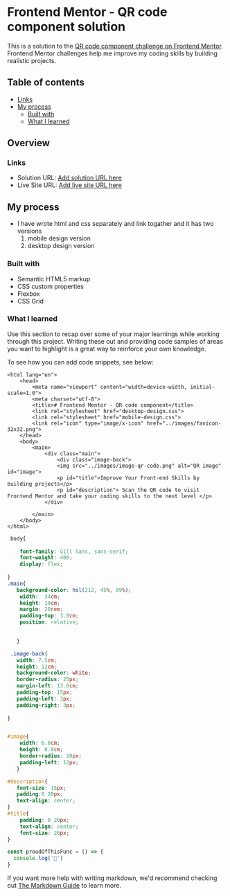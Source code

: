 # Frontend Mentor - QR code component solution

This is a solution to the [QR code component challenge on Frontend Mentor](https://www.frontendmentor.io/challenges/qr-code-component-iux_sIO_H). Frontend Mentor challenges help me improve my coding skills by building realistic projects. 

## Table of contents

  - [Links](#links)
- [My process](#my-process)
  - [Built with](#built-with)
  - [What I learned](#what-i-learned)
  

## Overview

### Links

- Solution URL: [Add solution URL here](https://your-solution-url.com)
- Live Site URL: [Add live site URL here](https://your-live-site-url.com)

## My process
- I have wrote  html and css separately and link togather and it has two versions
    1. mobile design version
    2. desktop design version

### Built with

- Semantic HTML5 markup
- CSS custom properties
- Flexbox
- CSS Grid

### What I learned

Use this section to recap over some of your major learnings while working through this project. Writing these out and providing code samples of areas you want to highlight is a great way to reinforce your own knowledge.

To see how you can add code snippets, see below:

```<!DOCTYPE html> 
<html lang="en">
    <head>
        <meta name="viewport" content="width=device-width, initial-scale=1.0">
        <meta charset="utf-8">
        <title># Frontend Mentor - QR code component</title>
        <link rel="stylesheet" href="desktop-design.css">
        <link rel="stylesheet" href="mobile-design.css">
        <link rel="icon" type="image/x-icon" href="../images/favicon-32x32.png">
    </head>
    <body>
        <main>
            <div class="main">
                <div class="image-back">
                <img src="../images/image-qr-code.png" alt="QR image" id="image">
                <p id="title">Improve Your Front-end Skills by building projects</p>
                <p id="description"> Scan the QR code to visit Frontend Mentor and take your coding skills to the next level </p> 
            </div>
        
        </main>
    </body>
</html>
```
```css for desktop version
 body{
   
    font-family: Gill Sans, sans-serif;
    font-weight: 400;
    display: flex;
  
}
.main{
   background-color: hsl(212, 45%, 89%);
    width:  34cm;
    height: 19cm;
    margin: 20rem;
    padding-top: 3.8cm;
    position: relative;

  
   }

 .image-back{
   width: 7.5cm;
   height: 12cm;
   background-color: white;
   border-radius: 25px;
   margin-left: 13.6cm;
   padding-top: 15px;
   padding-left: 3px;
   padding-right: 3px;
   
}


#image{
    width: 6.8cm;
    height: 6.8cm;
    border-radius: 20px;
    padding-left: 12px;
   }

#description{
   font-size: 15px;
   padding:0 20px;
   text-align: center;
}
#title{
    padding: 0 20px;
    text-align: center;
    font-size: 20px;
}
```
```js
const proudOfThisFunc = () => {
  console.log('🎉')
}
```

If you want more help with writing markdown, we'd recommend checking out [The Markdown Guide](https://www.markdownguide.org/) to learn more.
